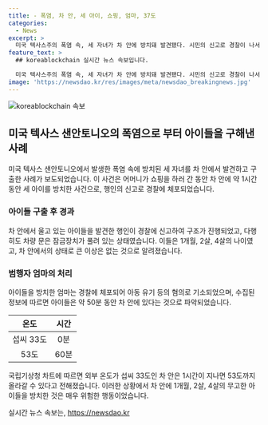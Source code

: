 ```yaml
---
title: - 폭염, 차 안, 세 아이, 쇼핑, 엄마, 37도
categories:
  - News
excerpt: >
  미국 텍사스주의 폭염 속, 세 자녀가 차 안에 방치돼 발견됐다. 시민의 신고로 경찰이 나서고, 다행히 아이들은 건강한 상태였다. 엄마는 쇼핑 중 아이들을 차에 방치한 혐의로 체포됐다. 외부 온도 33도인 차 안은 1시간 후 53도까지 올라갈 수 있어, 아이들의 안전이 크게 위협됐다. 인근 주민들과 경찰의 신속한 대응으로 재앙은 피해갈 수 있었지만, 이번 사건은 어린이를 위한 안전에 대한 사회적 관심을 불러일으키고 있다. #아동유기 #차안폭염 #경찰대응
feature_text: >
  ## koreablockchain 실시간 뉴스 속보입니다.

  미국 텍사스주의 폭염 속, 세 자녀가 차 안에 방치돼 발견됐다. 시민의 신고로 경찰이 나서고, 다행히 아이들은 건강한 상태였다. 엄마는 쇼핑 중 아이들을 차에 방치한 혐의로 체포됐다. 외부 온도 33도인 차 안은 1시간 후 53도까지 올라갈 수 있어, 아이들의 안전이 크게 위협됐다. 인근 주민들과 경찰의 신속한 대응으로 재앙은 피해갈 수 있었지만, 이번 사건은 어린이를 위한 안전에 대한 사회적 관심을 불러일으키고 있다. #아동유기 #차안폭염 #경찰대응
image: 'https://newsdao.kr/res/images/meta/newsdao_breakingnews.jpg'
---
```


<p><img src="https://newsdao.kr/res/images/meta/newsdao_breakingnews.jpg" alt="koreablockchain 속보" /></p>

<h2 data-ke-size="size26">미국 텍사스 샌안토니오의 폭염으로 부터 아이들을 구해낸 사례</h2>

<p data-ke-size="size16">미국 텍사스 샌안토니오에서 발생한 폭염 속에 방치된 세 자녀를 차 안에서 발견하고 구출한 사례가 보도되었습니다. 이 사건은 어머니가 쇼핑을 하러 간 동안 차 안에 약 1시간 동안 세 아이를 방치한 사건으로, 행인의 신고로 경찰에 체포되었습니다.</p>

<h3>아이들 구출 후 경과</h3>

<p data-ke-size="size16">차 안에서 울고 있는 아이들을 발견한 행인이 경찰에 신고하여 구조가 진행되었고, 다행히도 차량 문은 잠금장치가 풀려 있는 상태였습니다. 이들은 1개월, 2살, 4살의 나이였고, 차 안에서의 상태로 큰 이상은 없는 것으로 알려졌습니다.</p>

<h3>범행자 엄마의 처리</h3>

<p data-ke-size="size16">아이들을 방치한 엄마는 경찰에 체포되어 아동 유기 등의 혐의로 기소되었으며, 수집된 정보에 따르면 아이들은 약 50분 동안 차 안에 있다는 것으로 파악되었습니다.</p>

<table>
<thead>
  <tr>
    <th>온도</th>
    <th>시간</th>
  </tr>
</thead>
<tbody>
  <tr>
    <td style="text-align: center;">섭씨 33도</td>
    <td style="text-align: center;">0분</td>
  </tr>
  <tr>
    <td style="text-align: center;">53도</td>
    <td style="text-align: center;">60분</td>
  </tr>
</tbody>
</table>

<p data-ke-size="size16">국립기상청 차트에 따르면 외부 온도가 섭씨 33도인 차 안은 1시간이 지나면 53도까지 올라갈 수 있다고 전해졌습니다. 이러한 상황에서 차 안에 1개월, 2살, 4살의 무고한 아이들을 방치한 것은 매우 위험한 행동이었습니다.</p>
실시간 뉴스 속보는, <a href="https://newsdao.kr" rel="dofollow">https://newsdao.kr</a>


